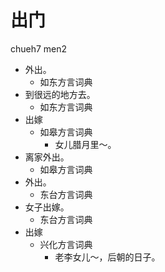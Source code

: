 







# 出门
chueh7 men2
+ 外出。
  * 如东方言词典
+ 到很远的地方去。
  * 如东方言词典
+ 出嫁
  * 如皋方言词典
    - 女儿腊月里～。
+ 离家外出。
  * 如皋方言词典
+ 外出。
  * 东台方言词典
+ 女子出嫁。
  * 东台方言词典
+ 出嫁
  * 兴化方言词典
    - 老李女儿～，后朝的日子。
